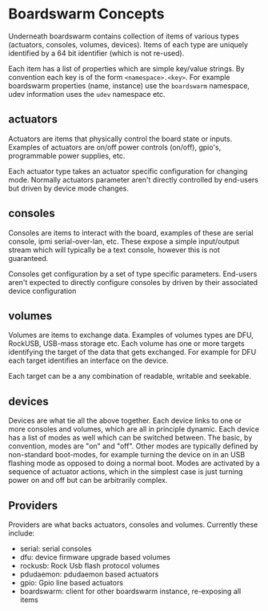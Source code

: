 # Boardswarm Concepts

Underneath boardswarm contains collection of items of various types (actuators,
consoles, volumes, devices). Items of each type are uniquely identified by a
64 bit identifier (which is not re-used).

Each item has a list of properties which are simple key/value strings. By
convention each key is of the form `<namespace>.<key>`. For example boardswarm
properties (name, instance) use the `boardswarm` namespace, udev information
uses the `udev` namespace etc.

## actuators

Actuators are items that physically control the board state or inputs. Examples of
actuators are on/off power controls (on/off), gpio's, programmable power supplies, etc.

Each actuator type takes an actuator specific configuration for changing mode.
Normally actuators parameter aren't directly controlled by end-users but driven
by device mode changes.

## consoles

Consoles are items to interact with the board, examples of these are
serial console, ipmi serial-over-lan, etc. These expose a simple input/output
stream which will typically be a text console, however this is not guaranteed.

Consoles get configuration by a set of type specific parameters. End-users
aren't expected to directly configure consoles by driven by their associated
device configuration

## volumes

Volumes are items to exchange data. Examples of volumes types are DFU, RockUSB,
USB-mass storage etc. Each volume has one or more targets identifying the
target of the data that gets exchanged. For example for DFU each target
identifies an interface on the device.

Each target can be a any combination of readable, writable and seekable.

## devices

Devices are what tie all the above together. Each device links to one or more
consoles and volumes, which are all in principle dynamic.
Each device has a list of modes as well which can be switched between. The basic,
by convention, modes are "on" and "off". Other modes are typically defined by
non-standard boot-modes, for example turning the device on in an USB flashing
mode as opposed to doing a normal boot. Modes are activated by a sequence of
actuator actions, which in the simplest case is just turning power on and off
but can be arbitrarily complex.

## Providers

Providers are what backs actuators, consoles and volumes. Currently these
include:
* serial: serial consoles
* dfu: device firmware upgrade based volumes
* rockusb: Rock Usb flash protocol volumes
* pdudaemon: pdudaemon based actuators
* gpio: Gpio line based actuators
* boardswarm: client for other boardswarm instance, re-exposing all items

